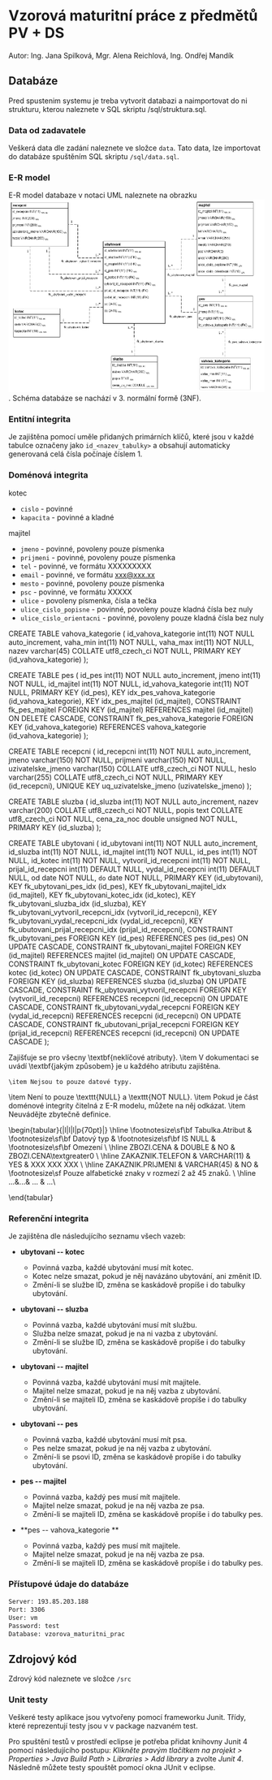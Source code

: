 # Vzorová maturitní práce z předmětů PV + DS
Autor: Ing. Jana Spilková, Mgr. Alena Reichlová, Ing. Ondřej Mandík


## Databáze
Pred spustenim systemu je treba vytvorit databazi a naimportovat do ni strukturu, kterou naleznete v SQL skriptu /sql/struktura.sql. 

### Data od zadavatele
Veškerá data dle zadání naleznete ve složce `data`. Tato data, lze importovat do databáze spuštěním SQL skriptu `/sql/data.sql`. 


### E-R model
E-R model databaze v notaci UML naleznete na obrazku ![E-R Model](doc/er.png). Schéma databáze se nachází v 3. normální formě (3NF).


### Entitní integrita
Je zajištěna pomocí uměle přidaných primárních klíčů, které jsou v každé tabulce označeny jako `id_<nazev_tabulky>` a obsahují automaticky generovaná celá čísla počínaje číslem 1.

### Doménová integrita

kotec
* `cislo` - povinné
* `kapacita` - povinné a kladné

majitel
* `jmeno` - povinné, povoleny pouze písmenka
* `prijmeni` - povinné, povoleny pouze písmenka
* `tel` - povinné, ve formátu XXXXXXXXX 
* `email` - povinné, ve formátu xxx@xxx.xx
* `mesto` - povinné, povoleny pouze písmenka
* `psc` - povinné, ve formátu XXXXX
* `ulice` - povoleny písmenka, čísla a tečka
* `ulice_cislo_popisne` - povinné, povoleny pouze kladná čísla bez nuly
* `ulice_cislo_orientacni` - povinné, povoleny pouze kladná čísla bez nuly

CREATE TABLE vahova_kategorie (
  id_vahova_kategorie int(11) NOT NULL auto_increment,
  vaha_min int(11) NOT NULL,
  vaha_max int(11) NOT NULL,
  nazev varchar(45) COLLATE utf8_czech_ci NOT NULL,
  PRIMARY KEY (id_vahova_kategorie)
);

CREATE TABLE pes (
  id_pes int(11) NOT NULL auto_increment,
  jmeno int(11) NOT NULL,
  id_majitel int(11) NOT NULL,
  id_vahova_kategorie int(11) NOT NULL,
  PRIMARY KEY (id_pes),
  KEY idx_pes_vahova_kategorie (id_vahova_kategorie),
  KEY idx_pes_majitel (id_majitel),
  CONSTRAINT fk_pes_majitel FOREIGN KEY (id_majitel) REFERENCES majitel (id_majitel) ON DELETE CASCADE,
  CONSTRAINT fk_pes_vahova_kategorie FOREIGN KEY (id_vahova_kategorie) REFERENCES vahova_kategorie (id_vahova_kategorie)
);

CREATE TABLE recepcni (
  id_recepcni int(11) NOT NULL auto_increment,
  jmeno varchar(150) NOT NULL,
  prijmeni varchar(150) NOT NULL,
  uzivatelske_jmeno varchar(150) COLLATE utf8_czech_ci NOT NULL,
  heslo varchar(255) COLLATE utf8_czech_ci NOT NULL,
  PRIMARY KEY (id_recepcni),
  UNIQUE KEY uq_uzivatelske_jmeno (uzivatelske_jmeno)
);

CREATE TABLE sluzba (
  id_sluzba int(11) NOT NULL auto_increment,
  nazev varchar(200) COLLATE utf8_czech_ci NOT NULL,
  popis text COLLATE utf8_czech_ci NOT NULL,
  cena_za_noc double unsigned NOT NULL,
  PRIMARY KEY (id_sluzba)
);

CREATE TABLE ubytovani (
  id_ubytovani int(11) NOT NULL auto_increment,
  id_sluzba int(11) NOT NULL,
  id_majitel int(11) NOT NULL,
  id_pes int(11) NOT NULL,
  id_kotec int(11) NOT NULL,
  vytvoril_id_recepcni int(11) NOT NULL,
  prijal_id_recepcni int(11) DEFAULT NULL,
  vydal_id_recepcni int(11) DEFAULT NULL,
  od date NOT NULL,
  `do` date NOT NULL,
  PRIMARY KEY (id_ubytovani),
  KEY fk_ubytovani_pes_idx (id_pes),
  KEY fk_ubytovani_majitel_idx (id_majitel),
  KEY fk_ubytovani_kotec_idx (id_kotec),
  KEY fk_ubytovani_sluzba_idx (id_sluzba),
  KEY fk_ubytovani_vytvoril_recepcni_idx (vytvoril_id_recepcni),
  KEY fk_ubytovani_vydal_recepcni_idx (vydal_id_recepcni),
  KEY fk_ubutovani_prijal_recepcni_idx (prijal_id_recepcni),
  CONSTRAINT fk_ubytovani_pes FOREIGN KEY (id_pes) REFERENCES pes (id_pes) ON UPDATE CASCADE,
  CONSTRAINT fk_ubytovani_majitel FOREIGN KEY (id_majitel) REFERENCES majitel (id_majitel) ON UPDATE CASCADE,
  CONSTRAINT fk_ubytovani_kotec FOREIGN KEY (id_kotec) REFERENCES kotec (id_kotec) ON UPDATE CASCADE,
  CONSTRAINT fk_ubytovani_sluzba FOREIGN KEY (id_sluzba) REFERENCES sluzba (id_sluzba) ON UPDATE CASCADE,
  CONSTRAINT fk_ubytovani_vytvoril_recepcni FOREIGN KEY (vytvoril_id_recepcni) REFERENCES recepcni (id_recepcni) ON UPDATE CASCADE,
  CONSTRAINT fk_ubytovani_vydal_recepcni FOREIGN KEY (vydal_id_recepcni) REFERENCES recepcni (id_recepcni) ON UPDATE CASCADE,
  CONSTRAINT fk_ubutovani_prijal_recepcni FOREIGN KEY (prijal_id_recepcni) REFERENCES recepcni (id_recepcni) ON UPDATE CASCADE
);


Zajišťuje se pro všecny \textbf{neklíčové atributy}.
	\item V dokumentaci se uvádí \textbf{jakým způsobem} je u každého atributu zajištěna.

	\item Nejsou to pouze datové typy.
\item Není to pouze \texttt{NULL} a \texttt{NOT NULL}.
	\item Pokud je část doménové integrity čitelná z E-R modelu, můžete na něj odkázat.
	\item Neuvádějte zbytečně definice.

\begin{tabular}{|l|l|l|p{70pt}|}
\hline
\footnotesize\sf\bf Tabulka.Atribut   & \footnotesize\sf\bf Datový typ  & \footnotesize\sf\bf IS NULL & \footnotesize\sf\bf Omezení                                          \\
\hline
ZBOZI.CENA        & DOUBLE      & NO   & ZBOZI.CENA\textgreater0                        \\
\hline
ZAKAZNIK.TELEFON  & VARCHAR(11) & YES  & XXX XXX XXX                             \\
\hline
ZAKAZNIK.PRIJMENI & VARCHAR(45) & NO   & \footnotesize\sf Pouze alfabetické znaky v rozmezí 2 až 45 znaků. \\
\hline
...&...& ...   & ...\\

\end{tabular}


### Referenční integrita
Je zajištěna dle následujícího seznamu všech vazeb:

* **ubytovani -- kotec** 
	* Povinná vazba, každé ubytování musí mít kotec. 
	* Kotec nelze smazat, pokud je něj navázáno ubytování, ani změnit ID.
	* Změní-li se službe ID, změna se kaskádově propíše i do tabulky ubytování.

* **ubytovani -- sluzba**
	* Povinná vazba, každé ubytování musí mít službu. 
	* Služba nelze smazat, pokud je na ni vazba z ubytování.
	* Změní-li se službe ID, změna se kaskádově propíše i do tabulky ubytování.

* **ubytovani -- majitel**
	* Povinná vazba, každé ubytování musí mít majitele. 
	* Majitel nelze smazat, pokud je na něj vazba z ubytování.
	* Změní-li se majiteli ID, změna se kaskádově propíše i do tabulky ubytování.

* **ubytovani -- pes**
	* Povinná vazba, každé ubytování musí mít psa. 
	* Pes nelze smazat, pokud je na něj vazba z ubytování.
	* Změní-li se psovi ID, změna se kaskádově propíše i do tabulky ubytování.

* **pes -- majitel**
	* Povinná vazba, každý pes musí mít majitele. 
	* Majitel nelze smazat, pokud je na něj vazba ze psa.
	* Změní-li se majiteli ID, změna se kaskádově propíše i do tabulky pes.
	
* **pes -- vahova_kategorie **
	* Povinná vazba, každý pes musí mít majitele. 
	* Majitel nelze smazat, pokud je na něj vazba ze psa.
	* Změní-li se majiteli ID, změna se kaskádově propíše i do tabulky pes.

### Přístupové údaje do databáze

	Server: 193.85.203.188
	Port: 3306
	User: vm
	Password: test
	Database: vzorova_maturitni_prac

## Zdrojový kód
Zdrový kód naleznete ve složce `/src`

### Unit testy
Veškeré testy aplikace jsou vytvořeny pomocí frameworku Junit. Třídy, které reprezentují testy jsou v v package nazvaném test. 

Pro spuštění testů v prostředí eclipse je potřeba přidat knihovny Junit 4 pomocí následujícího postupu: *Klikněte pravým tlačítkem na projekt > Properties > Java Build Path > Libraries > Add library* a zvolte *Junit 4*. Následně můžete testy spouštět pomocí okna JUnit v eclipse.